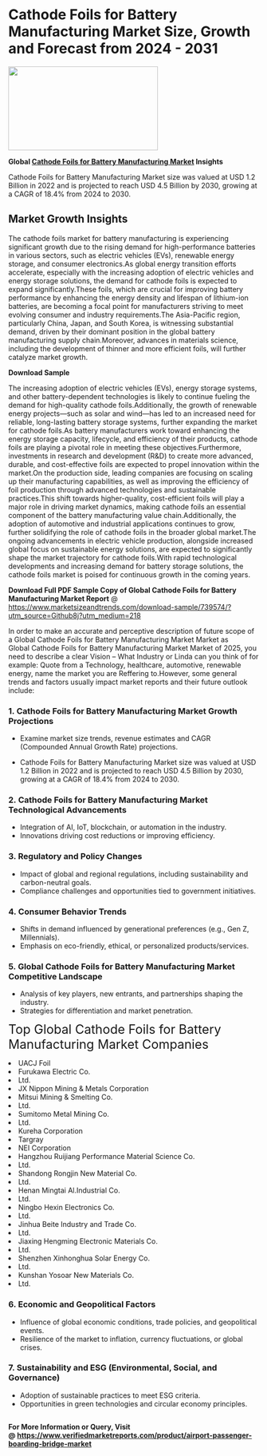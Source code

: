 <H1>Cathode Foils for Battery Manufacturing Market Size, Growth and Forecast from 2024 - 2031</H1><img class="aligncenter size-medium wp-image-584254" src="https://thirdeyenews.in/wp-content/uploads/2024/09/Global-Market-Research-300x168.jpeg" alt="" width="300" height="168" /><p><strong>Global&nbsp;<a href="https://www.marketsizeandtrends.com/download-sample/739574/?utm_source=Github8j?utm_medium=218">Cathode Foils for Battery Manufacturing Market</a> Insights</strong></p><p>Cathode Foils for Battery Manufacturing Market size was valued at USD 1.2 Billion in 2022 and is projected to reach USD 4.5 Billion by 2030, growing at a CAGR of 18.4% from 2024 to 2030.</p><p><h2>Market Growth Insights</h2> <p>The cathode foils market for battery manufacturing is experiencing significant growth due to the rising demand for high-performance batteries in various sectors, such as electric vehicles (EVs), renewable energy storage, and consumer electronics.As global energy transition efforts accelerate, especially with the increasing adoption of electric vehicles and energy storage solutions, the demand for cathode foils is expected to expand significantly.These foils, which are crucial for improving battery performance by enhancing the energy density and lifespan of lithium-ion batteries, are becoming a focal point for manufacturers striving to meet evolving consumer and industry requirements.The Asia-Pacific region, particularly China, Japan, and South Korea, is witnessing substantial demand, driven by their dominant position in the global battery manufacturing supply chain.Moreover, advances in materials science, including the development of thinner and more efficient foils, will further catalyze market growth.</p> <p><strong>Download Sample</strong></p> <p>The increasing adoption of electric vehicles (EVs), energy storage systems, and other battery-dependent technologies is likely to continue fueling the demand for high-quality cathode foils.Additionally, the growth of renewable energy projects—such as solar and wind—has led to an increased need for reliable, long-lasting battery storage systems, further expanding the market for cathode foils.As battery manufacturers work toward enhancing the energy storage capacity, lifecycle, and efficiency of their products, cathode foils are playing a pivotal role in meeting these objectives.Furthermore, investments in research and development (R&D) to create more advanced, durable, and cost-effective foils are expected to propel innovation within the market.On the production side, leading companies are focusing on scaling up their manufacturing capabilities, as well as improving the efficiency of foil production through advanced technologies and sustainable practices.This shift towards higher-quality, cost-efficient foils will play a major role in driving market dynamics, making cathode foils an essential component of the battery manufacturing value chain.Additionally, the adoption of automotive and industrial applications continues to grow, further solidifying the role of cathode foils in the broader global market.The ongoing advancements in electric vehicle production, alongside increased global focus on sustainable energy solutions, are expected to significantly shape the market trajectory for cathode foils.With rapid technological developments and increasing demand for battery storage solutions, the cathode foils market is poised for continuous growth in the coming years.<p><span class=""><strong>Download Full PDF Sample Copy of Global Cathode Foils for Battery Manufacturing Market Report</strong> @ <a href="https://www.marketsizeandtrends.com/download-sample/739574/?utm_source=Github8j?utm_medium=218" target="_blank">https://www.marketsizeandtrends.com/download-sample/739574/?utm_source=Github8j?utm_medium=218</a></span></p><p>In order to make an accurate and perceptive description of future scope of a Global&nbsp;Cathode Foils for Battery Manufacturing Market Market as Global&nbsp;Cathode Foils for Battery Manufacturing Market Market of 2025, you need to describe a clear Vision &ndash; What Industry or Linda can you think of for example: Quote from a Technology, healthcare, automotive, renewable energy, name the market you are Reffering to.However, some general trends and factors usually impact market reports and their future outlook include:</p><h3>1.&nbsp;<strong>Cathode Foils for Battery Manufacturing Market Growth Projections</strong></h3><ul><li>Examine market size trends, revenue estimates and CAGR (Compounded Annual Growth Rate) projections.</li><li><p>Cathode Foils for Battery Manufacturing Market size was valued at USD 1.2 Billion in 2022 and is projected to reach USD 4.5 Billion by 2030, growing at a CAGR of 18.4% from 2024 to 2030.</p></li></ul><h3>2.&nbsp;<strong>Cathode Foils for Battery Manufacturing Market Technological Advancements</strong></h3><ul><li>Integration of AI, IoT, blockchain, or automation in the industry.</li><li>Innovations driving cost reductions or improving efficiency.</li></ul><h3>3.&nbsp;<strong>Regulatory and Policy Changes</strong></h3><ul><li>Impact of global and regional regulations, including sustainability and carbon-neutral goals.</li><li>Compliance challenges and opportunities tied to government initiatives.</li></ul><h3>4.&nbsp;<strong>Consumer Behavior Trends</strong></h3><ul><li>Shifts in demand influenced by generational preferences (e.g., Gen Z, Millennials).</li><li>Emphasis on eco-friendly, ethical, or personalized products/services.</li></ul><h3>5.&nbsp;<strong>Global Cathode Foils for Battery Manufacturing Market Competitive Landscape</strong></h3><ul><li>Analysis of key players, new entrants, and partnerships shaping the industry.</li><li>Strategies for differentiation and market penetration.</li></ul><p data-pm-slice="1 1 []"><span style="color: inherit; font-family: inherit; font-size: 25px;">Top Global Cathode Foils for Battery Manufacturing Market Companies</span></p><div class="" data-test-id=""><p><li>UACJ Foil</li><li> Furukawa Electric Co.</li><li> Ltd.</li><li> JX Nippon Mining & Metals Corporation</li><li> Mitsui Mining & Smelting Co.</li><li> Ltd.</li><li> Sumitomo Metal Mining Co.</li><li> Ltd.</li><li> Kureha Corporation</li><li> Targray</li><li> NEI Corporation</li><li> Hangzhou Ruijiang Performance Material Science Co.</li><li> Ltd.</li><li> Shandong Rongjin New Material Co.</li><li> Ltd.</li><li> Henan Mingtai Al.Industrial Co.</li><li> Ltd.</li><li> Ningbo Hexin Electronics Co.</li><li> Ltd.</li><li> Jinhua Beite Industry and Trade Co.</li><li> Ltd.</li><li> Jiaxing Hengming Electronic Materials Co.</li><li> Ltd.</li><li> Shenzhen Xinhonghua Solar Energy Co.</li><li> Ltd.</li><li> Kunshan Yosoar New Materials Co.</li><li> Ltd.</li></p></div><h3>6.&nbsp;<strong>Economic and Geopolitical Factors</strong></h3><ul><li>Influence of global economic conditions, trade policies, and geopolitical events.</li><li>Resilience of the market to inflation, currency fluctuations, or global crises.</li></ul><h3>7.&nbsp;<strong>Sustainability and ESG (Environmental, Social, and Governance)</strong></h3><ul><li>Adoption of sustainable practices to meet ESG criteria.</li><li>Opportunities in green technologies and circular economy principles.</li></ul><h2><strong style="font-size: 14px;">For More Information or Query, Visit @&nbsp;</strong><a style="background-color: #ffffff; font-size: 14px;" href="https://www.marketsizeandtrends.com/report/cathode-foils-for-battery-manufacturing-market/" target="_blank">https://www.verifiedmarketreports.com/product/airport-passenger-boarding-bridge-market</a></h2>